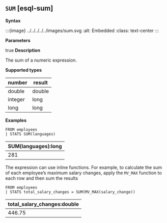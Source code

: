 ## `SUM` [esql-sum]

**Syntax**

:::{image} ../../../../../images/sum.svg
:alt: Embedded
:class: text-center
:::

**Parameters**

true
**Description**

The sum of a numeric expression.

**Supported types**

| number | result |
| --- | --- |
| double | double |
| integer | long |
| long | long |

**Examples**

```esql
FROM employees
| STATS SUM(languages)
```

| SUM(languages):long |
| --- |
| 281 |

The expression can use inline functions. For example, to calculate the sum of each employee’s maximum salary changes, apply the `MV_MAX` function to each row and then sum the results

```esql
FROM employees
| STATS total_salary_changes = SUM(MV_MAX(salary_change))
```

| total_salary_changes:double |
| --- |
| 446.75 |


